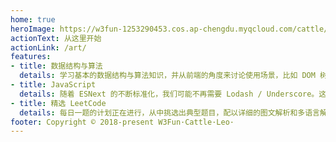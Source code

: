 ```yaml
---
home: true
heroImage: https://w3fun-1253290453.cos.ap-chengdu.myqcloud.com/cattle/meta/cattle-128.png
actionText: 从这里开始
actionLink: /art/
features:
- title: 数据结构与算法
  details: 学习基本的数据结构与算法知识，并从前端的角度来讨论使用场景，比如 DOM 树遍历，diff 算法，浏览器前进/后退栈等。
- title: JavaScript
  details: 随着 ESNext 的不断标准化，我们可能不再需要 Lodash / Underscore。这里来讨论一下前端中常见的数据处理逻辑。
- title: 精选 LeetCode
  details: 每日一题的计划正在进行，从中挑选出典型题目，配以详细的图文解析和多语言解答（JavaScript & C++ & Python）。
footer: Copyright © 2018-present W3Fun·Cattle·Leo·
---
```


